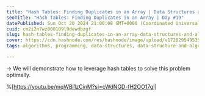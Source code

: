 ```yaml
---
title: "Hash Tables: Finding Duplicates in an Array | Data Structures and Algorithms Day #19"
seoTitle: "Hash Tables: Finding Duplicates in an Array | Day #19"
datePublished: Sun Oct 20 2024 21:00:08 GMT+0000 (Coordinated Universal Time)
cuid: cm2i2n7wz000109l9dewdbzgf
slug: hash-tables-finding-duplicates-in-an-array-data-structures-and-algorithms-day-19
cover: https://cdn.hashnode.com/res/hashnode/image/upload/v1728295495399/6e20ea3c-88f8-41a8-afa8-56feacb6223c.png
tags: algorithms, programming, data-structures, data-structure-and-algorithms

---
```


\-&gt; We will demonstrate how to leverage hash tables to solve this problem optimally.

%[https://youtu.be/mqWBl1zCinM?si=cWdNGD-fH2OO17gl]